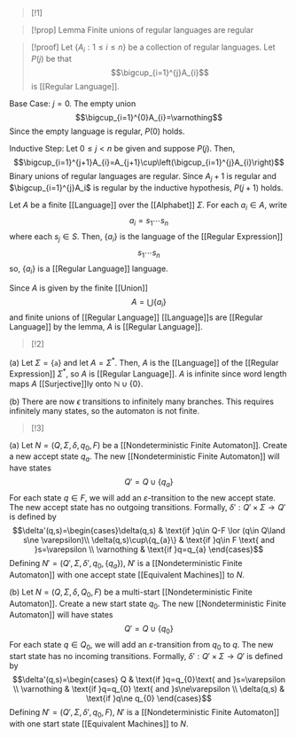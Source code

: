 >[!1]

>[!prop] Lemma
>Finite unions of regular languages are regular

>[!proof]
Let $\{A_{i}:1\le i\le n\}$ be a collection of regular languages. Let $P(j)$ be that $$\bigcup_{i=1}^{j}A_{i}$$is [[Regular Language]]. 
>
Base Case: $j=0$. The empty union $$\bigcup_{i=1}^{0}A_{i}=\varnothing$$Since the empty language is regular, $P(0)$ holds.
>
Inductive Step: Let $0\le j< n$ be given and suppose $P(j)$. Then, $$\bigcup_{i=1}^{j+1}A_{i}=A_{j+1}\cup\left(\bigcup_{i=1}^{j}A_{i}\right)$$Binary unions of regular languages are regular. Since $A_j+1$ is regular and $\bigcup_{i=1}^{j}A_i$ is regular by the inductive hypothesis, $P(j+1)$ holds.


Let $A$ be a finite [[Language]] over the [[Alphabet]] $\Sigma$. For each $a_{i}\in A$, write $$a_{i}=s_{1}\cdots s_{n}$$where each $s_{j}\in S$. Then, $\{a_{i}\}$ is the language of the [[Regular Expression]] $$s_{1}\cdots s_{n}$$so, $\{a_{i}\}$ is a [[Regular Language]] language. 

Since $A$ is given by the finite [[Union]] $$A=\bigcup \{a_{i}\}$$and finite unions of [[Regular Language]] [[Language]]s are [[Regular Language]] by the lemma, $A$ is [[Regular Language]].

>[!2]

(a) Let $\Sigma=\{\texttt{a}\}$ and let $A=\Sigma^{*}$. Then, $A$ is the [[Language]] of the [[Regular Expression]] $\Sigma^{*}$, so $A$ is [[Regular Language]]. $A$ is infinite since word length maps $A$ [[Surjective]]ly onto $\mathbb{N}\cup\{0\}$.

(b) There are now $\epsilon$ transitions to infinitely many branches. This requires infinitely many states, so the automaton is not finite.


>[!3]

(a) Let $N=(Q,\Sigma,\delta,q_{0},F)$ be a [[Nondeterministic Finite Automaton]]. Create a new accept state $q_a$. The new [[Nondeterministic Finite Automaton]] will have states $$Q'=Q\cup\{q_{a}\}$$For each state $q\in F$, we will add an $\varepsilon$-transition to the new accept state. The new accept state has no outgoing transitions. Formally, $\delta':Q'\times \Sigma\rightarrow Q'$ is defined by $$\delta'(q,s)=\begin{cases}\delta(q,s) & \text{if }q\in Q-F \lor (q\in Q\land s\ne \varepsilon)\\
\delta(q,s)\cup\{q_{a}\} & \text{if }q\in F \text{ and }s=\varepsilon \\
\varnothing & \text{if }q=q_{a}
\end{cases}$$
Defining $N'=(Q',\Sigma,\delta',q_{0},\{q_{a}\})$, $N'$ is a [[Nondeterministic Finite Automaton]] with one accept state [[Equivalent Machines]] to $N$. 

(b) Let $N=(Q,\Sigma,\delta,Q_{0},F)$ be a multi-start [[Nondeterministic Finite Automaton]]. Create a new start state $q_0$. The new [[Nondeterministic Finite Automaton]] will have states $$Q'=Q\cup\{q_{0}\}$$For each state $q\in Q_0$, we will add an $\varepsilon$-transition from $q_{0}$ to $q$. The new start state has no incoming transitions. Formally, $\delta':Q'\times \Sigma\rightarrow Q'$ is defined by $$\delta'(q,s)=\begin{cases} 
 Q & \text{if }q=q_{0}\text{ and }s=\varepsilon \\
\varnothing & \text{if }q=q_{0} \text{ and }s\ne\varepsilon \\
\delta(q,s) & \text{if }q\ne q_{0}
\end{cases}$$Defining $N'=(Q',\Sigma,\delta',q_{0},F)$, $N'$ is a [[Nondeterministic Finite Automaton]] with one start state [[Equivalent Machines]] to $N$. 